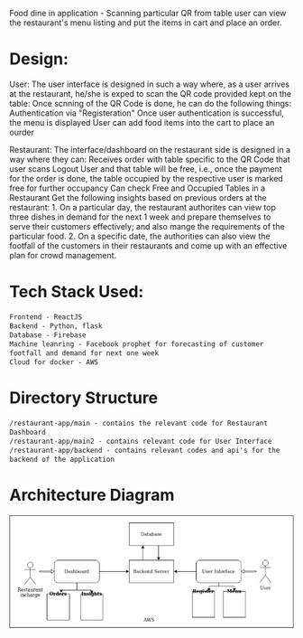 Food dine in application - Scanning particular QR from table user can view the restaurant's menu listing and put the items in cart and place an order.

# Design:
User:
	The user interface is designed in such a way where, as a user arrives at the restaurant, he/she is exped to scan the QR code provided kept on the table:
	Once scnning of the QR Code is done, he can do the following things:
		Authentication via "Registeration"
		Once user authentication is successful, the menu is displayed
		User can add food items into the cart to place an ourder

Restaurant:
	The interface/dashboard on the restaurant side is designed in a way where they can:
		Receives order with table specific to the QR Code that user scans
		Logout User and that table will be free, i.e., once the payment for the order is done, the table occupied by the respective user is marked free for further occupancy
		Can check Free and Occupied Tables in a Restaurant
		Get the following insights based on previous orders at the restaurant:
			1. On a particular day, the restaurant authorites can view top three dishes in demand for the next 1 week and prepare themselves to serve their customers effectively; and also mange the requirements of the particular food.
			2. On a specific date, the authorities can also view the footfall of the customers in their restaurants and come up with an effective plan for crowd management.

# Tech Stack Used:
	Frontend - ReactJS
	Backend - Python, flask	
	Database - Firebase
	Machine leanring - Facebook prophet for forecasting of customer footfall and demand for next one week
	Cloud for docker - AWS

# Directory Structure
	/restaurant-app/main - contains the relevant code for Restaurant Dashboard
	/restaurant-app/main2 - contains relevant code for User Interface
	/restaurant-app/backend - contains relevant codes and api's for the backend of the application

# Architecture Diagram

![Architecture Diagram](/resources/architecture.png)
